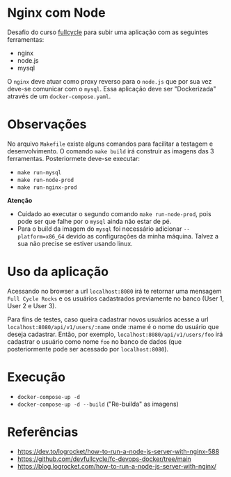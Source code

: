 # Nginx com Node
Desafio do curso [fullcycle](https://fullcycle.com.br/) para subir uma aplicação com as seguintes ferramentas:
- nginx
- node.js
- mysql

O `nginx` deve atuar como proxy reverso para o `node.js` que por sua vez deve-se comunicar com o `mysql`. Essa aplicação deve ser "Dockerizada" através de um `docker-compose.yaml`.

# Observações
No arquivo `Makefile` existe alguns comandos para facilitar a testagem e desenvolvimento. O comando `make build` irá construir as imagens das 3 ferramentas. Posteriormete deve-se executar:
- `make run-mysql`
- `make run-node-prod`
- `make run-nginx-prod`

**Atenção**
- Cuidado ao executar o segundo comando `make run-node-prod`, pois pode ser que falhe por o `mysql` ainda não estar de pé.
- Para o build da imagem do `mysql` foi necessário adicionar `--platform=x86_64` devido as configurações da minha máquina. Talvez a sua não precise se estiver usando linux.

# Uso da aplicação
Acessando no browser a url `localhost:8080` irá te retornar uma mensagem `Full Cycle Rocks` e os usuários cadastrados previamente no banco (User 1, User 2 e User 3).

Para fins de testes, caso queira cadastrar novos usuários acesse a url `localhost:8080/api/v1/users/:name` onde :name é o nome do usuário que deseja cadastrar. Então, por exemplo, `localhost:8080/api/v1/users/foo` irá cadastrar o usuário como nome `foo` no banco de dados (que posteriormente pode ser acessado por `localhost:8080`).

# Execução
- `docker-compose-up -d`
- `docker-compose-up -d --build` ("Re-builda" as imagens)

# Referências
- https://dev.to/logrocket/how-to-run-a-node-js-server-with-nginx-588
- https://github.com/devfullcycle/fc-devops-docker/tree/main
- https://blog.logrocket.com/how-to-run-a-node-js-server-with-nginx/